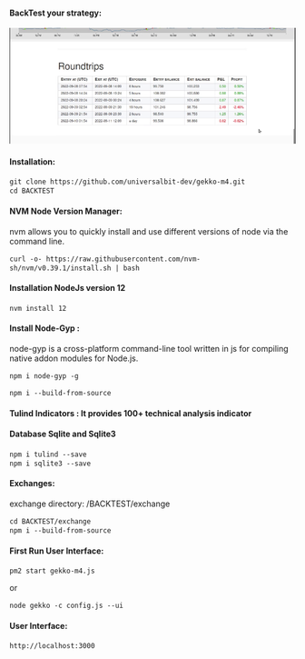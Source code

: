 #### BackTest your strategy: 

[![RoundTrips](https://github.com/universalbit-dev/gekko-m4/blob/master/BACKTEST/roundtrips.png)](https://youtu.be/KrTNFcDxp7A "backtest")

#### Installation:

```
git clone https://github.com/universalbit-dev/gekko-m4.git
cd BACKTEST
```

#### NVM Node Version Manager:
nvm allows you to quickly install and use different versions of node via the command line.

```
curl -o- https://raw.githubusercontent.com/nvm-sh/nvm/v0.39.1/install.sh | bash
```

#### Installation NodeJs version 12
```
nvm install 12
```

#### Install Node-Gyp :
node-gyp is a cross-platform command-line tool written in js for compiling native addon modules for Node.js.

```
npm i node-gyp -g
```

```
npm i --build-from-source
```

#### Tulind Indicators : It provides 100+ technical analysis indicator

#### Database Sqlite and Sqlite3

```
npm i tulind --save
npm i sqlite3 --save
```


#### Exchanges:
exchange directory: /BACKTEST/exchange

```
cd BACKTEST/exchange
npm i --build-from-source
```


#### First Run User Interface:
```
pm2 start gekko-m4.js
```
or
```
node gekko -c config.js --ui
```

#### User Interface:
```
http://localhost:3000
```


